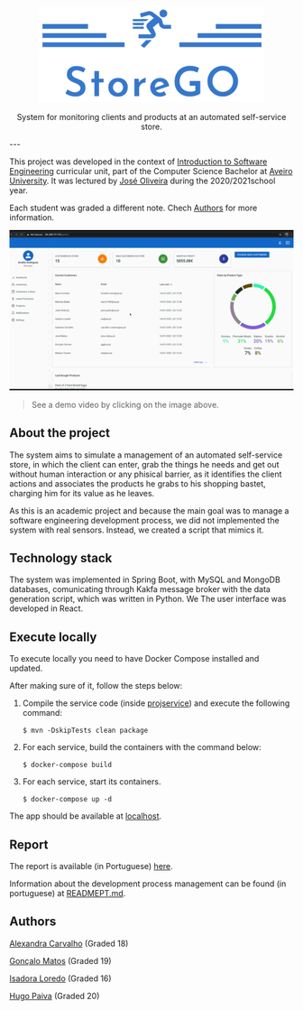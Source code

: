 <p align="center">
  <img  src="reports/images/logo_transparent_resized.png">
</p>

<p align="center">
 System for monitoring clients and products at an automated self-service store. 
</p>
---

This project was developed in the context of [Introduction to Software Engineering](https://www.ua.pt/en/uc/12288) curricular unit, part of the Computer Science Bachelor at [Aveiro University](https://www.ua.pt/). It was lectured by [José Oliveira](https://www.ua.pt/pt/p/10309676) during the 2020/2021school year.

Each student was graded a different note. Chech [Authors](#Authors) for more information.




<p align="center"><a href="https://youtu.be/6S7CLQYnE50">
    <img src="reports/images/demo.gif" alt="Demo">
  </a>
</p>

> See a demo video by clicking on the image above.



## About the project

The system aims to simulate a management of an automated self-service store, in which the client can enter, grab the things he needs and get out without human interaction or any phisical barrier, as it identifies the client actions and associates the products he grabs to his shopping bastet, charging him for its value as he leaves.

As this is an academic project and because the main goal was to manage a software engineering development process, we did not implemented the system with real sensors. Instead, we created a script that mimics it.



## Technology stack

The system was implemented in Spring Boot, with MySQL and MongoDB databases, comunicating through Kakfa message broker with the data generation script, which was written in Python. We The user interface was developed in React. 



## Execute locally

To execute locally you need to have Docker Compose installed and updated.

After making sure of it, follow the steps below:

1. Compile the service code (inside [projservice](projservice)) and execute the following command:

   ```
   $ mvn -DskipTests clean package
   ```

2. For each service, build the containers with the command below:

   ```
   $ docker-compose build
   ```

3. For each service, start its containers.

   ```
   $ docker-compose up -d
   ```

The app should be available at [localhost](http://localhost).



## Report

The report is available (in Portuguese) [here](reports/relatorio_final.pdf).

Information about the development process management can be found (in portuguese) at [READMEPT.md](READMEPT.md).



## Authors

[Alexandra Carvalho](https://github.com/alexandradecarvalho) (Graded 18)

[Gonçalo Matos](https://github.com/gmatosferreira) (Graded 19)

[Isadora Loredo](https://github.com/flisadora) (Graded 16)

[Hugo Paiva](https://github.com/hugofpaiva) (Graded 20)


